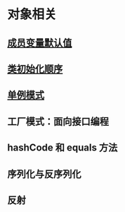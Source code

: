 # 对象相关

## [成员变量默认值](InitializationWithDefaults.md)
## [类初始化顺序](InitializationOrder.md)
## [单例模式](Singleton.md)
## 工厂模式：面向接口编程
## hashCode 和 equals 方法
## 序列化与反序列化
## 反射
